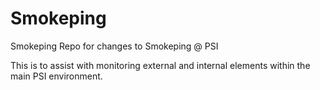 # Smokeping
 Smokeping Repo for changes to Smokeping @ PSI

 This is to assist with monitoring external and internal elements within the main PSI environment.
